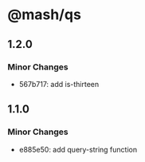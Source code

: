 # @mash/qs

## 1.2.0

### Minor Changes

- 567b717: add is-thirteen

## 1.1.0

### Minor Changes

- e885e50: add query-string function

